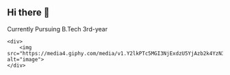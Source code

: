 ## Hi there 👋

<!--
**vajjadhanush/vajjadhanush** is a ✨ _special_ ✨ repository because its `README.md` (this file) appears on your GitHub profile.

Here are some ideas to get you started:

- 🔭 I’m currently working on ...
- 🌱 I’m currently learning ...
- 👯 I’m looking to collaborate on ...
- 🤔 I’m looking for help with ...
- 💬 Ask me about ...
- 📫 How to reach me: ...
- 😄 Pronouns: ...
- ⚡ Fun fact: ...
-->
Currently Pursuing B.Tech 3rd-year

    <div>
        <img src="https://media4.giphy.com/media/v1.Y2lkPTc5MGI3NjExdzU5YjAzb2k4YzN3eTVvODZ0aGJiZDd0azBkeW1zYzFkMW01djhzNyZlcD12MV9pbnRlcm5hbF9naWZfYnlfaWQmY3Q9Zw/qgQUggAC3Pfv687qPC/giphy.gif" alt="image">
    </div>

